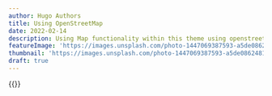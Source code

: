 ```yaml
---
author: Hugo Authors
title: Using OpenStreetMap
date: 2022-02-14
description: Using Map functionality within this theme using openstreetmap
featureImage: 'https://images.unsplash.com/photo-1447069387593-a5de0862481e?ixlib=rb-1.2.1&ixid=MnwxMjA3fDB8MHxwaG90by1wYWdlfHx8fGVufDB8fHx8&auto=format&fit=crop&w=1169&q=80'
thumbnail: 'https://images.unsplash.com/photo-1447069387593-a5de0862481e?ixlib=rb-1.2.1&ixid=MnwxMjA3fDB8MHxwaG90by1wYWdlfHx8fGVufDB8fHx8&auto=format&fit=crop&w=1169&q=80' 
draft: true
---
```

<!-- マップショートコード -->
{{<openstreetmap mapName="demo-map_1" scale="14" coordX="-37.7989" coordY="145.0003">}}